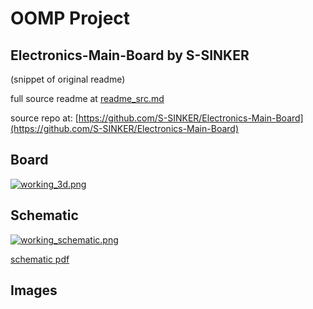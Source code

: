 # OOMP Project  
## Electronics-Main-Board  by S-SINKER  
  
(snippet of original readme)  
  
  
  full source readme at [readme_src.md](readme_src.md)  
  
source repo at: [https://github.com/S-SINKER/Electronics-Main-Board](https://github.com/S-SINKER/Electronics-Main-Board)  
## Board  
  
[![working_3d.png](working_3d_600.png)](working_3d.png)  
## Schematic  
  
[![working_schematic.png](working_schematic_600.png)](working_schematic.png)  
  
[schematic pdf](working_schematic.pdf)  
## Images  
